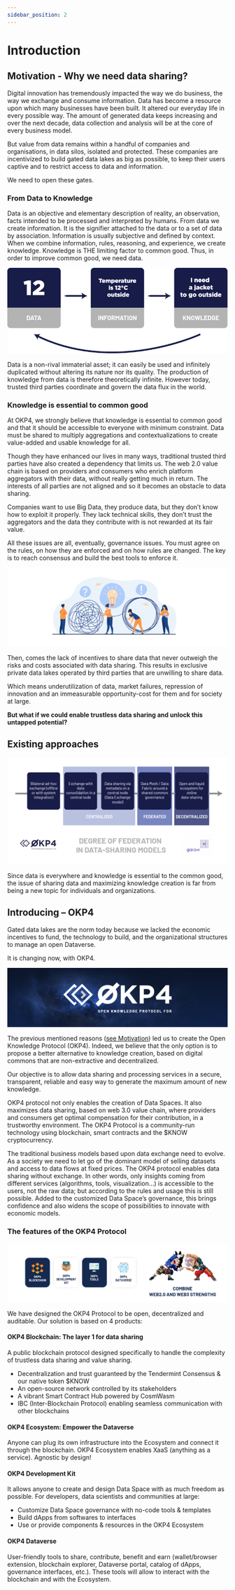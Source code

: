 ```yaml
---
sidebar_position: 2
---
```


# Introduction

## Motivation - Why we need data sharing?

Digital innovation has tremendously impacted the way we do business, the way we exchange and consume information. Data has become a resource upon which many businesses have been built. It altered our everyday life in every possible way. The amount of generated data keeps increasing and over the next decade, data collection and analysis will be at the core of every business model.

But value from data remains within a handful of companies and organisations, in data silos, isolated and protected. These companies are incentivized to build gated data lakes as big as possible, to keep their users captive and to restrict access to data and information.

We need to open these gates.

### From Data to Knowledge

Data is an objective and elementary description of reality, an observation, facts intended to be processed and interpreted by humans. From data we create information. It is the signifier attached to the data or to a set of data by association. Information is usually subjective and defined by context. When we combine information, rules, reasoning, and experience, we create knowledge. Knowledge is THE limiting factor to common good. Thus, in order to improve common good, we need data.

![From data to knowledge](/img/content/Data_to_Knowledge.png)

Data is a non-rival immaterial asset; it can easily be used and infinitely duplicated without altering its nature nor its quality. The production of knowledge from data is therefore theoretically infinite. However today, trusted third parties coordinate and govern the data flux in the world.

### Knowledge is essential to common good

At OKP4, we strongly believe that knowledge is essential to common good and that it should be accessible to everyone with minimum constraint. Data must be shared to multiply aggregations and contextualizations to create value-added and usable knowledge for all.

Though they have enhanced our lives in many ways, traditional trusted third parties have also created a dependency that limits us. The web 2.0 value chain is based on providers and consumers who enrich platform aggregators with their data, without really getting much in return. The interests of all parties are not aligned and so it becomes an obstacle to data sharing.

Companies want to use Big Data, they produce data, but they don’t know how to exploit it properly. They lack technical skills, they don’t trust the aggregators and the data they contribute with is not rewarded at its fair value.

All these issues are all, eventually, governance issues. You must agree on the rules, on how they are enforced and on how rules are changed. The key is to reach consensus and build the best tools to enforce it.

![Frictionless](/img/content/frictionless.png)

Then, comes the lack of incentives to share data that never outweigh the risks and costs associated with data sharing. This results in exclusive private data lakes operated by third parties that are unwilling to share data.

Which means underutilization of data, market failures, repression of innovation and an immeasurable opportunity-cost for them and for society at large.

**But what if we could enable trustless data sharing and unlock this untapped potential?**

## Existing approaches

![Degree of federation in data-sharing models](/img/content/degree_of_federation.png)

Since data is everywhere and knowledge is essential to the common good, the issue of sharing data and maximizing knowledge creation is far from being a new topic for individuals and organizations.

## Introducing – OKP4

Gated data lakes are the norm today because we lacked the economic incentives to fund, the technology to build, and the organizational structures to manage an open Dataverse.

It is changing now, with OKP4.

![OKP4_banner](/img/content/banner_okp4.png)

The previous mentioned reasons ([see Motivation](#motivation---why-we-need-data-sharing)) led us to create the Open Knowledge Protocol (OKP4). Indeed, we believe that the only option is to propose a better alternative to knowledge creation, based on digital commons that are non-extractive and decentralized.

Our objective is to allow data sharing and processing services in a secure, transparent, reliable and easy way to generate the maximum amount of new knowledge.

OKP4 protocol not only enables the creation of Data Spaces. It also maximizes data sharing, based on web 3.0 value chain, where providers and consumers get optimal compensation for their contribution, in a trustworthy environment. The OKP4 Protocol is a community-run technology using blockchain, smart contracts and the $KNOW cryptocurrency.

The traditional business models based upon data exchange need to evolve. As a society we need to let go of the dominant model of selling datasets and access to data flows at fixed prices. The OKP4 protocol enables data sharing without exchange. In other words, only insights coming from different services (algorithms, tools, visualization…) is accessible to the users, not the raw data; but according to the rules and usage this is still possible. Added to the customized Data Space’s governance, this brings confidence and also widens the scope of possibilities to innovate with economic models.

### The features of the OKP4 Protocol

![combine_web2_web3](img/content/combine_web2_web3.png)

We have designed the OKP4 Protocol to be open, decentralized and auditable. Our solution is based on 4 products:

#### **OKP4 Blockchain**: The layer 1 for data sharing

A public blockchain protocol designed specifically to handle the complexity of trustless data sharing and value sharing.

- Decentralization and trust guaranteed by the Tendermint Consensus & our native token $KNOW
- An open-source network controlled by its stakeholders
- A vibrant Smart Contract Hub powered by CosmWasm
- IBC (Inter-Blockchain Protocol) enabling seamless communication with other blockchains

#### **OKP4 Ecosystem**: Empower the Dataverse

Anyone can plug its own infrastructure into the Ecosystem and connect it through the blockchain. OKP4 Ecosystem enables XaaS (anything as a service). Agnostic by design!

#### **OKP4 Development Kit**

It allows anyone to create and design Data Space with as much freedom as possible. For developers, data scientists and communities at large:

- Customize Data Space governance with no-code tools & templates
- Build dApps from softwares to interfaces
- Use or provide components & resources in the OKP4 Ecosystem

#### **OKP4 Dataverse**

User-friendly tools to share, contribute, benefit and earn (wallet/browser extension, blockchain explorer, Dataverse portal, catalog of dApps, governance interfaces, etc.). These tools will allow to interact with the blockchain and with the Ecosystem.
